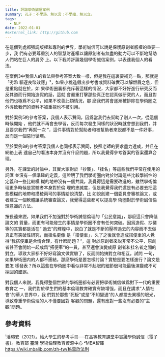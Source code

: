 ```yaml
---
title: 評論學術誠信案例
summary: 孔子：不學詩，無以言；不學禮，無以立。
tags:
  - NLP
date: 2022-01-01
#external_link: http://github.com
---
```


<!--- --->
在這個到處都强調版權和專利的世界，學術誠信可以說是保護原創者版權的重要一步，我
們有必要尊重別人的智慧財產權以讓原創者有無盡的動力可以不斷地幫助人們站在巨人的肩旁
上。以下我將評論幾個學術誠信案例，以表達我個人的看法。

在案例3中我個人的看法與參考答案大致一樣，但是我在這裏要補充一點，那就是「劣幣
驅逐良幣效應」²，如果小桃造假出參考書或資料確實可以解燃眉之急，但是重點就在於，如
果學術圈裏都充斥著這樣的情況，大家都不好好進行研究反而反其道而行開始造假的話，這就
會嚴重打擊那些真正在認真做研究的人，而且對他們也極爲不公平，如果不改善此類情況，那
麽我們將會逐漸被排除在學術圈之外導致我們的資料不被重視也不被引用。

對於案例5的參考答案，我個人表示贊同，因爲當我們去幫助了別人一次，從這個時候開始
，他們就不再會去學習，反而每次發生同樣的狀況時就會想到我們，并且要求我們“再幫一次
”，這件事情對於幫助者和被幫助者來説都不是一件好事，反而是一個惡行循環。

至於案例8的參考答案我個人也同樣表示贊同，按照老師的要求盡力達成，并且在網絡上表
達自己的看法本身并沒有什麽問題，所以我覺得參考答案的答案還算合理。

另外，在課堂的討論中，其實大家對於「抄襲」、「挂名」等這些我們平常在使用的詞匯
並沒有一個準確的定義，這證明了我們學術圈内對於討論這些比較學術性的定義和一些比較模
糊的地帶沒有一個共識，我覺得這是需要改進的，雖然學術倫理更多時候是實驗者本身對於倫
理的忠誠度，但是我覺得我們還是有必要去把這些模糊的地帶和摸棱兩可的事情給說清楚，比
如說創建一個委員會審核論文，或者建立一個軟體讓系統審查論文，我覺得這些都可以提高學
術圈對於學術誠信倫理意識的方法。

按長遠來説，如果我們不加强對於學術誠信倫理的「公民意識」，那麽這只會降低論文的
質量，而更有可能發生的事情是學術圈不會有任何突破。因爲造假、抄襲等的其實都是活在“
過去”的輝煌中，說白了就是不斷的壓榨過去的内容而不去做真正有突破性研究，而挂名更像
是「搭便車」，久了之後就會造成搭便車的人覺得“我搭便車是合情合理，有什麽問題？“，這
對於原創者來説非常不公平，原創者甚至會開始一起成爲”搭便車“的一員，甚至還會演變成原
創者和挂名者之間的對立，導致大家都不好好寫論文做實驗了，反而開始搞對立和相互。試問
一句，如果學術圈内的人都不團結，那麽學術是要怎樣討論？實驗是要怎樣進行？論文是要怎
樣發表？所以這些在學術圈中看似非常不起眼的細節很可能最後演變成不可挽回的錯誤。

對我個人來説，我覺得整個世界的學術圈都有必要把學術誠信做爲對下一代的重要教育之
一，我們對於學生們的基本倫理教育確實有缺增强，而且在講求“人情社會”的華人世界中，我
們對於那些“死板”或是“不知變通”的人都投去異樣的眼光，導致尊重學術倫理的人不僅要因對
客觀的問題，還有應對一些沒有必要的“主觀”問題。


參考資料
----------------------------------------------------------------------------------------------------------------------------------
¹潘璿安（2021）。給大學生的參考手冊──在高等教育課堂中實踐學術誠信〔電子書〕。教育部 臺灣
學術倫理教育資源中心
²MBA智庫 https://wiki.mbalib.com/zh-tw/格雷欣法則